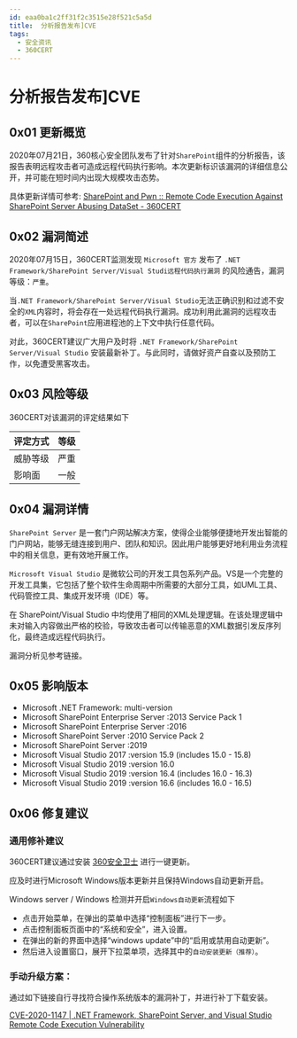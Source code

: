 ```yaml
---
id: eaa0ba1c2ff31f2c3515e28f521c5a5d
title:  分析报告发布]CVE
tags: 
  - 安全资讯
  - 360CERT
---
```


#  分析报告发布]CVE

0x01 更新概览
---------


2020年07月21日，360核心安全团队发布了针对`SharePoint`组件的分析报告，该报告表明远程攻击者可造成远程代码执行影响。本次更新标识该漏洞的详细信息公开，并可能在短时间内出现大规模攻击态势。


具体更新详情可参考: [SharePoint and Pwn :: Remote Code Execution Against SharePoint Server Abusing DataSet - 360CERT](https://cert.360.cn/report/detail?id=0d7a6ef677e8397ac72ba59fff27cad5)


0x02 漏洞简述
---------


2020年07月15日，360CERT监测发现 `Microsoft 官方` 发布了 `.NET Framework/SharePoint Server/Visual Studi远程代码执行漏洞` 的风险通告，漏洞等级：`严重`。


当`.NET Framework/SharePoint Server/Visual Studio`无法正确识别和过滤不安全的`XML`内容时，将会存在一处远程代码执行漏洞。成功利用此漏洞的远程攻击者，可以在`SharePoint`应用进程池的上下文中执行任意代码。


对此，360CERT建议广大用户及时将 `.NET Framework/SharePoint Server/Visual Studio` 安装最新补丁。与此同时，请做好资产自查以及预防工作，以免遭受黑客攻击。


0x03 风险等级
---------


360CERT对该漏洞的评定结果如下




| 评定方式 | 等级 |
| --- | --- |
| 威胁等级 | 严重 |
| 影响面 | 一般 |


0x04 漏洞详情
---------


`SharePoint Server` 是一套门户网站解决方案，使得企业能够便捷地开发出智能的门户网站，能够无缝连接到用户、团队和知识。因此用户能够更好地利用业务流程中的相关信息，更有效地开展工作。


`Microsoft Visual Studio` 是微软公司的开发工具包系列产品。VS是一个完整的开发工具集，它包括了整个软件生命周期中所需要的大部分工具，如UML工具、代码管控工具、集成开发环境（IDE）等。


在 SharePoint/Visual Studio 中均使用了相同的XML处理逻辑。在该处理逻辑中未对输入内容做出严格的校验，导致攻击者可以传输恶意的XML数据引发反序列化，最终造成远程代码执行。


漏洞分析见参考链接。


0x05 影响版本
---------


* Microsoft .NET Framework: multi-version
* Microsoft SharePoint Enterprise Server :2013 Service Pack 1
* Microsoft SharePoint Enterprise Server :2016
* Microsoft SharePoint Server :2010 Service Pack 2
* Microsoft SharePoint Server :2019
* Microsoft Visual Studio 2017 :version 15.9 (includes 15.0 - 15.8)
* Microsoft Visual Studio 2019 :version 16.0
* Microsoft Visual Studio 2019 :version 16.4 (includes 16.0 - 16.3)
* Microsoft Visual Studio 2019 :version 16.6 (includes 16.0 - 16.5)


0x06 修复建议
---------


### 通用修补建议


360CERT建议通过安装 [360安全卫士](http://weishi.360.cn) 进行一键更新。


应及时进行Microsoft Windows版本更新并且保持Windows自动更新开启。


Windows server / Windows 检测并开启`Windows自动更新`流程如下


* 点击开始菜单，在弹出的菜单中选择“控制面板”进行下一步。
* 点击控制面板页面中的“系统和安全”，进入设置。
* 在弹出的新的界面中选择“windows update”中的“启用或禁用自动更新”。
* 然后进入设置窗口，展开下拉菜单项，选择其中的`自动安装更新（推荐）`。


### 手动升级方案：


通过如下链接自行寻找符合操作系统版本的漏洞补丁，并进行补丁下载安装。


[CVE-2020-1147 | .NET Framework, SharePoint Server, and Visual Studio Remote Code Execution Vulnerability](https://portal.msrc.microsoft.com/en-US/security-guidance/advisory/CVE-2020-1147)


